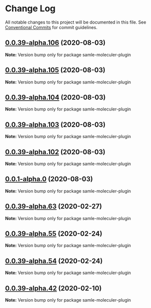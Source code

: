 # Change Log

All notable changes to this project will be documented in this file.
See [Conventional Commits](https://conventionalcommits.org) for commit guidelines.

## [0.0.39-alpha.106](https://github.com/veeramarni/samle-moleculer-plugin/compare/v0.0.39-alpha.105...v0.0.39-alpha.106) (2020-08-03)

**Note:** Version bump only for package samle-moleculer-plugin





## [0.0.39-alpha.105](https://github.com/veeramarni/samle-moleculer-plugin/compare/v0.0.39-alpha.104...v0.0.39-alpha.105) (2020-08-03)

**Note:** Version bump only for package samle-moleculer-plugin





## [0.0.39-alpha.104](https://github.com/veeramarni/samle-moleculer-plugin/compare/v0.0.39-alpha.103...v0.0.39-alpha.104) (2020-08-03)

**Note:** Version bump only for package samle-moleculer-plugin





## [0.0.39-alpha.103](https://github.com/veeramarni/samle-moleculer-plugin/compare/v0.0.1-alpha.0...v0.0.39-alpha.103) (2020-08-03)

**Note:** Version bump only for package samle-moleculer-plugin





## [0.0.39-alpha.102](https://github.com/veeramarni/samle-moleculer-plugin/compare/v0.0.1-alpha.0...v0.0.39-alpha.102) (2020-08-03)

**Note:** Version bump only for package samle-moleculer-plugin





## [0.0.1-alpha.0](https://github.com/veeramarni/samle-moleculer-plugin/compare/v0.0.39-alpha.102...v0.0.1-alpha.0) (2020-08-03)

**Note:** Version bump only for package samle-moleculer-plugin





## [0.0.39-alpha.63](https://github.com/veeramarni/samle-moleculer-plugin/compare/v0.0.39-alpha.62...v0.0.39-alpha.63) (2020-02-27)

**Note:** Version bump only for package samle-moleculer-plugin





## [0.0.39-alpha.55](https://github.com/veeramarni/samle-moleculer-plugin/compare/v0.0.39-alpha.54...v0.0.39-alpha.55) (2020-02-24)

**Note:** Version bump only for package samle-moleculer-plugin





## [0.0.39-alpha.54](https://github.com/veeramarni/samle-moleculer-plugin/compare/v0.0.39-alpha.53...v0.0.39-alpha.54) (2020-02-24)

**Note:** Version bump only for package samle-moleculer-plugin





## [0.0.39-alpha.42](https://github.com/veeramarni/samle-moleculer-plugin/compare/v0.0.39-alpha.41...v0.0.39-alpha.42) (2020-02-10)

**Note:** Version bump only for package samle-moleculer-plugin
